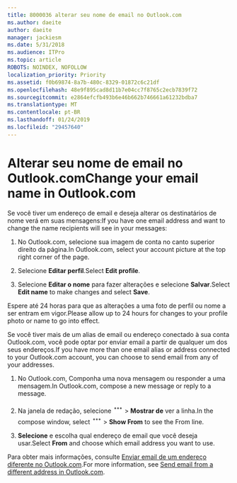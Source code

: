 ```yaml
---
title: 8000036 alterar seu nome de email no Outlook.com
ms.author: daeite
author: daeite
manager: jackiesm
ms.date: 5/31/2018
ms.audience: ITPro
ms.topic: article
ROBOTS: NOINDEX, NOFOLLOW
localization_priority: Priority
ms.assetid: f0b69874-8a7b-480c-8329-01872c6c21df
ms.openlocfilehash: 48e9f895cad8d11b7e04cc7f8765c2ecb7839f72
ms.sourcegitcommit: e2864efcfb493b6e46b662b746661a61232bdba7
ms.translationtype: MT
ms.contentlocale: pt-BR
ms.lasthandoff: 01/24/2019
ms.locfileid: "29457640"
---
```

# <a name="change-your-email-name-in-outlookcom"></a><span data-ttu-id="315d2-102">Alterar seu nome de email no Outlook.com</span><span class="sxs-lookup"><span data-stu-id="315d2-102">Change your email name in Outlook.com</span></span>

<span data-ttu-id="315d2-103">Se você tiver um endereço de email e deseja alterar os destinatários de nome verá em suas mensagens:</span><span class="sxs-lookup"><span data-stu-id="315d2-103">If you have one email address and want to change the name recipients will see in your messages:</span></span>
  
1. <span data-ttu-id="315d2-104">No Outlook.com, selecione sua imagem de conta no canto superior direito da página.</span><span class="sxs-lookup"><span data-stu-id="315d2-104">In Outlook.com, select your account picture at the top right corner of the page.</span></span>
    
2. <span data-ttu-id="315d2-105">Selecione **Editar perfil**.</span><span class="sxs-lookup"><span data-stu-id="315d2-105">Select **Edit profile**.</span></span> 
    
3. <span data-ttu-id="315d2-106">Selecione **Editar o nome** para fazer alterações e selecione **Salvar**.</span><span class="sxs-lookup"><span data-stu-id="315d2-106">Select **Edit name** to make changes and select **Save**.</span></span> 
    
<span data-ttu-id="315d2-107">Espere até 24 horas para que as alterações a uma foto de perfil ou nome a ser entram em vigor.</span><span class="sxs-lookup"><span data-stu-id="315d2-107">Please allow up to 24 hours for changes to your profile photo or name to go into effect.</span></span>
  
<span data-ttu-id="315d2-108">Se você tiver mais de um alias de email ou endereço conectado à sua conta Outlook.com, você pode optar por enviar email a partir de qualquer um dos seus endereços.</span><span class="sxs-lookup"><span data-stu-id="315d2-108">If you have more than one email alias or address connected to your Outlook.com account, you can choose to send email from any of your addresses.</span></span>
  
1. <span data-ttu-id="315d2-109">No Outlook.com, Componha uma nova mensagem ou responder a uma mensagem.</span><span class="sxs-lookup"><span data-stu-id="315d2-109">In Outlook.com, compose a new message or reply to a message.</span></span>
    
2. <span data-ttu-id="315d2-p101">Na janela de redação, selecione ![mais o ícone de ações de grupo. ](media/b97ea7cd-eeb0-49c5-a564-7ca2d2e33909.png) \> **Mostrar de** ver a linha.</span><span class="sxs-lookup"><span data-stu-id="315d2-p101">In the compose window, select ![The More group actions icon.](media/b97ea7cd-eeb0-49c5-a564-7ca2d2e33909.png) \> **Show From** to see the From line.</span></span> 
    
3. <span data-ttu-id="315d2-112">**Selecione** e escolha qual endereço de email que você deseja usar.</span><span class="sxs-lookup"><span data-stu-id="315d2-112">Select **From** and choose which email address you want to use.</span></span> 
    
<span data-ttu-id="315d2-113">Para obter mais informações, consulte [Enviar email de um endereço diferente no Outlook.com](https://go.microsoft.com/fwlink/p/?linkid=2001701&amp;clcid=0x409).</span><span class="sxs-lookup"><span data-stu-id="315d2-113">For more information, see [Send email from a different address in Outlook.com](https://go.microsoft.com/fwlink/p/?linkid=2001701&amp;clcid=0x409).</span></span>
  

